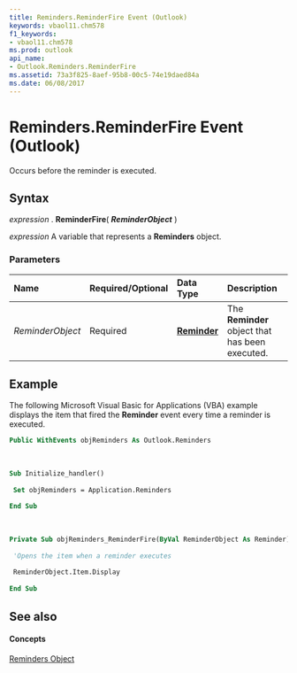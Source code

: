 ```yaml
---
title: Reminders.ReminderFire Event (Outlook)
keywords: vbaol11.chm578
f1_keywords:
- vbaol11.chm578
ms.prod: outlook
api_name:
- Outlook.Reminders.ReminderFire
ms.assetid: 73a3f825-8aef-95b8-00c5-74e19daed84a
ms.date: 06/08/2017
---
```



# Reminders.ReminderFire Event (Outlook)

Occurs before the reminder is executed.


## Syntax

 _expression_ . **ReminderFire**( **_ReminderObject_** )

 _expression_ A variable that represents a **Reminders** object.


### Parameters



|**Name**|**Required/Optional**|**Data Type**|**Description**|
|:-----|:-----|:-----|:-----|
| _ReminderObject_|Required| **[Reminder](Outlook.Reminder.md)**|The  **Reminder** object that has been executed.|

## Example

The following Microsoft Visual Basic for Applications (VBA) example displays the item that fired the  **Reminder** event every time a reminder is executed.


```vb
Public WithEvents objReminders As Outlook.Reminders 
 
 
 
Sub Initialize_handler() 
 
 Set objReminders = Application.Reminders 
 
End Sub 
 
 
 
Private Sub objReminders_ReminderFire(ByVal ReminderObject As Reminder) 
 
 'Opens the item when a reminder executes 
 
 ReminderObject.Item.Display 
 
End Sub
```


## See also


#### Concepts


[Reminders Object](Outlook.Reminders.md)

